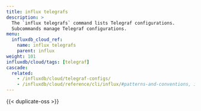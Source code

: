 ```yaml
---
title: influx telegrafs
description: >
  The `influx telegrafs` command lists Telegraf configurations.
  Subcommands manage Telegraf configurations.
menu:
  influxdb_cloud_ref:
    name: influx telegrafs
    parent: influx
weight: 101
influxdb/cloud/tags: [telegraf]
cascade:
  related:
    - /influxdb/cloud/telegraf-configs/
    - /influxdb/cloud/reference/cli/influx/#patterns-and-conventions, influx CLI patterns and conventions
---
```


{{< duplicate-oss >}}
